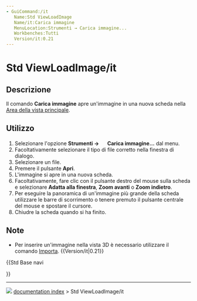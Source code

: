 ```yaml
---
- GuiCommand:/it
   Name:Std ViewLoadImage
   Name/it:Carica immagine
   MenuLocation:Strumenti → Carica immagine...
   Workbenches:Tutti
   Version/it:0.21
---
```


# Std ViewLoadImage/it



## Descrizione

Il comando **Carica immagine** apre un\'immagine in una nuova scheda nella [Area della vista principale](Main_view_area/it.md).



## Utilizzo

1.  Selezionare l\'opzione **Strumenti → <img src="images/Std_ViewLoadImage.svg" width=16px> Carica immagine...** dal menu.
2.  Facoltativamente selezionare il tipo di file corretto nella finestra di dialogo.
3.  Selezionare un file.
4.  Premere il pulsante **Apri**.
5.  L\'immagine si apre in una nuova scheda.
6.  Facoltativamente, fare clic con il pulsante destro del mouse sulla scheda e selezionare **Adatta alla finestra**, **Zoom avanti** o **Zoom indietro**.
7.  Per eseguire la panoramica di un\'immagine più grande della scheda utilizzare le barre di scorrimento o tenere premuto il pulsante centrale del mouse e spostare il cursore.
8.  Chiudre la scheda quando si ha finito.



## Note

-   Per inserire un\'immagine nella vista 3D è necessario utilizzare il comando [Importa](Std_Import/it.md). {{Version/it|0.21}}





{{Std Base navi

}}



---
![](images/Button_right.svg) [documentation index](../README.md) > Std ViewLoadImage/it
